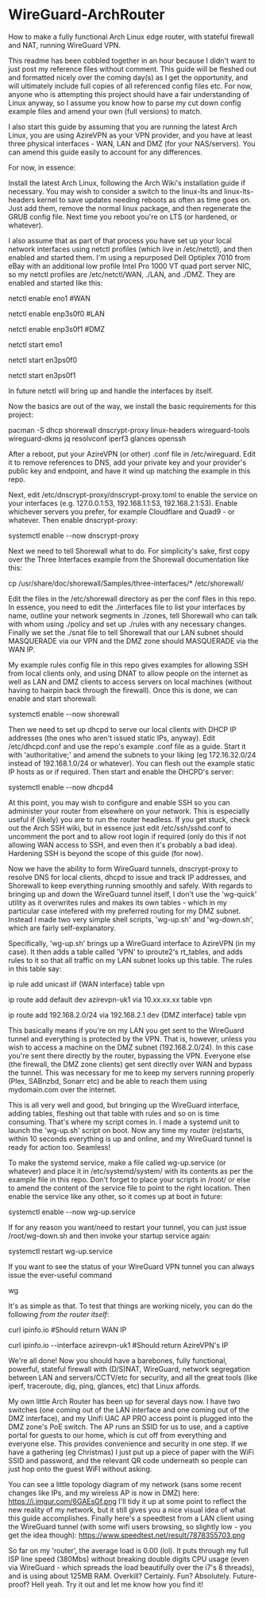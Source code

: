 # WireGuard-ArchRouter
How to make a fully functional Arch Linux edge router, with stateful firewall and NAT, running WireGuard VPN.

This readme has been cobbled together in an hour because I didn't want to just post my reference files without comment. This guide will be fleshed out and formatted nicely over the coming day(s) as I get the opportunity, and will ultimately include full copies of all referenced config files etc. For now, anyone who is attempting this project should have a fair understanding of Linux anyway, so I assume you know how to parse my cut down config example files and amend your own (full versions) to match.

I also start this guide by assuming that you are running the latest Arch Linux, you are using AzireVPN as your VPN provider, and you have at least three physical interfaces - WAN, LAN and DMZ (for your NAS/servers). You can amend this guide easily to account for any differences.

For now, in essence:

Install the latest Arch Linux, following the Arch Wiki's installation guide if necessary. You may wish to consider a switch to the linux-lts and linux-lts-headers kernel to save updates needing reboots as often as time goes on. Just add them, remove the normal linux package, and then regenerate the GRUB config file. Next time you reboot you're on LTS (or hardened, or whatever).

I also assume that as part of that process you have set up your local network interfaces using netctl profiles (which live in /etc/netctl), and then enabled and started them. I'm using a repurposed Dell Optiplex 7010 from eBay with an additional low profile Intel Pro 1000 VT quad port server NIC, so my netctl profiles are /etc/netctl/WAN, ./LAN, and ./DMZ. They are enabled and started like this:

netctl enable eno1 #WAN

netctl enable enp3s0f0 #LAN

netctl enable enp3s0f1 #DMZ

netctl start emo1

netctl start en3ps0f0

netctl start en3ps0f1

In future netctl will bring up and handle the interfaces by itself. 

Now the basics are out of the way, we install the basic requirements for this project:

pacman -S dhcp shorewall dnscrypt-proxy linux-headers wireguard-tools wireguard-dkms jq resolvconf iperf3 glances openssh

After a reboot, put your AzireVPN (or other) .conf file in /etc/wireguard. Edit it to remove references to DNS, add your private key and your provider's public key and endpoint, and have it wind up matching the example in this repo.

Next, edit /etc/dnscrypt-proxy/dnscrypt-proxy.toml to enable the service on your interfaces (e.g. 127.0.0.1:53, 192.168.1.1:53, 192.168.2.1:53). Enable whichever servers you prefer, for example Cloudflare and Quad9 - or whatever. Then enable dnscrypt-proxy:

systemctl enable --now dnscrypt-proxy

Next we need to tell Shorewall what to do. For simplicity's sake, first copy over the Three Interfaces example from the Shorewall documentation like this:

cp /usr/share/doc/shorewall/Samples/three-interfaces/* /etc/shorewall/

Edit the files in the /etc/shorewall directory as per the conf files in this repo. In essence, you need to edit the ./interfaces file to list your interfaces by name, outline your network segments in ./zones, tell Shorewall who can talk with whom using ./policy and set up ./rules with any necessary changes. Finally we set the ./snat file to tell Shorewall that our LAN subnet should MASQUERADE via our VPN and the DMZ zone should MASQUERADE via the WAN IP.

My example rules config file in this repo gives examples for allowing SSH from local clients only, and using DNAT to allow people on the internet as well as LAN and DMZ clients to access servers on local machines (without having to hairpin back through the firewall). Once this is done, we can enable and start shorewall:

systemctl enable --now shorewall

Then we need to set up dhcpd to serve our local clients with DHCP IP addresses (the ones who aren't issued static IPs, anyway). Edit /etc/dhcpd.conf and use the repo's example .conf file as a guide. Start it with 'authoritative;' and amend the subnets to your liking (eg 172.16.32.0/24 instead of 192.168.1.0/24 or whatever). You can flesh out the example static IP hosts as or if required. Then start and enable the DHCPD's server:

systemctl enable --now dhcpd4

At this point, you may wish to configure and enable SSH so you can administer your router from elsewhere on your network. This is especially useful if (likely) you are to run the router headless. If you get stuck, check out the Arch SSH wiki, but in essence just edit /etc/ssh/sshd.conf to uncomment the port and to allow root login if required (only do this if not allowing WAN access to SSH, and even then it's probably a bad idea). Hardening SSH is beyond the scope of this guide (for now).

Now we have the ability to form WireGuard tunnels, dnscrypt-proxy to resolve DNS for local clients, dhcpd to issue and track IP addresses, and Shorewall to keep everything running smoothly and safely. With regards to bringing up and down the WireGuard tunnel itself, I don't use the 'wg-quick' utility as it overwrites rules and makes its own tables - which in my particular case intefered with my preferred routing for my DMZ subnet. Instead I made two very simple shell scripts, 'wg-up.sh' and 'wg-down.sh', which are fairly self-explanatory. 

Specifically, 'wg-up.sh' brings up a WireGuard interface to AzireVPN (in my case). It then adds a table called 'VPN' to iproute2's rt_tables, and adds rules to it so that all traffic on my LAN subnet looks up this table. The rules in this table say:

ip rule add unicast iif {WAN interface} table vpn

ip route add default dev azirevpn-uk1 via 10.xx.xx.xx table vpn

ip route add 192.168.2.0/24 via 192.168.2.1 dev {DMZ interface} table vpn

This basically means if you're on my LAN you get sent to the WireGuard tunnel and everything is protected by the VPN. That is, however, unless you wish to access a machine on the DMZ subnet (192.168.2.0/24). In this case you're sent there directly by the router, bypassing the VPN. Everyone else (the firewall, the DMZ zone clients) get sent directly over WAN and bypass the tunnel. This was necessary for me to keep my servers running properly (Plex, SABnzbd, Sonarr etc) and be able to reach them using mydomain.com over the internet.

This is all very well and good, but bringing up the WireGuard interface, adding tables, fleshing out that table with rules and so on is time consuming. That's where my script comes in. I made a systemd unit to launch the 'wg-up.sh' script on boot. Now any time my router (re)starts, within 10 seconds everything is up and online, and my WireGuard tunnel is ready for action too. Seamless!

To make the systemd service, make a file called wg-up.service (or whatever) and place it in /etc/systemd/system/ with its contents as per the example file in this repo. Don't forget to place your scripts in /root/ or else to amend the content of the service file to point to the right location. Then enable the service like any other, so it comes up at boot in future:

systemctl enable --now wg-up.service

If for any reason you want/need to restart your tunnel, you can just issue /root/wg-down.sh and then invoke your startup service again:

systemctl restart wg-up.service

If you want to see the status of your WireGuard VPN tunnel you can always issue the ever-useful command

wg

It's as simple as that. To test that things are working nicely, you can do the following *from the router itself*:

curl ipinfo.io #Should return WAN IP

curl ipinfo.io --interface azirevpn-uk1 #Should return AzireVPN's IP

We're all done! Now you should have a barebones, fully functional, powerful, stateful firewall with (D/S)NAT, WireGuard, network segregation between LAN and servers/CCTV/etc for security, and all the great tools (like iperf, traceroute, dig, ping, glances, etc) that Linux affords. 

My own little Arch Router has been up for several days now. I have two switches (one coming out of the LAN interface and one coming out of the DMZ interface), and my Unifi UAC AP PRO access point is plugged into the DMZ zone's PoE switch. The AP runs an SSID for us to use, and a captive portal for guests to our home, which is cut off from everything and everyone else. This provides convenience and security in one step. If we have a gathering (eg Christmas) I just put up a piece of paper with the WiFi SSID and password, and the relevant  QR code underneath so people can just hop onto the guest WiFI without asking.

You can see a little topology diagram of my network (sans some recent changes like IPs, and my wireless AP is now in DMZ) here: https://i.imgur.com/6GAEsGf.png I'll tidy it up at some point to reflect the new reality of my network, but it still gives you a nice visual idea of what this guide accomplishes. Finally here's a speedtest from a LAN client using the WireGuard tunnel (with some wifi users browsing, so slightly low - you get the idea though): https://www.speedtest.net/result/7878355703.png

So far on my 'router', the average load is 0.00 (lol). It puts through my full ISP line speed (380Mbs) without breaking double digits CPU usage (even via WireGuard - which spreads the load beautifully over the i7's 8 threads), and is using about 125MB RAM. Overkill? Certainly. Fun? Absolutely. Future-proof? Hell yeah. Try it out and let me know how you find it!
